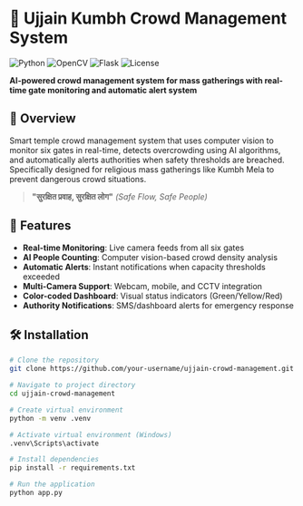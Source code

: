 # 🚩 Ujjain Kumbh Crowd Management System

![Python](https://img.shields.io/badge/Python-3.11%2B-blue)
![OpenCV](https://img.shields.io/badge/OpenCV-4.9-orange)
![Flask](https://img.shields.io/badge/Flask-2.3-lightgrey)
![License](https://img.shields.io/badge/License-MIT-green)

**AI-powered crowd management system for mass gatherings with real-time gate monitoring and automatic alert system**

## 🌟 Overview

Smart temple crowd management system that uses computer vision to monitor six gates in real-time, detects overcrowding using AI algorithms, and automatically alerts authorities when safety thresholds are breached. Specifically designed for religious mass gatherings like Kumbh Mela to prevent dangerous crowd situations.

> **"सुरक्षित प्रवाह, सुरक्षित लोग"** *(Safe Flow, Safe People)*

## 🚀 Features

- **Real-time Monitoring**: Live camera feeds from all six gates
- **AI People Counting**: Computer vision-based crowd density analysis
- **Automatic Alerts**: Instant notifications when capacity thresholds exceeded
- **Multi-Camera Support**: Webcam, mobile, and CCTV integration
- **Color-coded Dashboard**: Visual status indicators (Green/Yellow/Red)
- **Authority Notifications**: SMS/dashboard alerts for emergency response

## 🛠️ Installation

```bash
# Clone the repository
git clone https://github.com/your-username/ujjain-crowd-management.git

# Navigate to project directory
cd ujjain-crowd-management

# Create virtual environment
python -m venv .venv

# Activate virtual environment (Windows)
.venv\Scripts\activate

# Install dependencies
pip install -r requirements.txt

# Run the application
python app.py